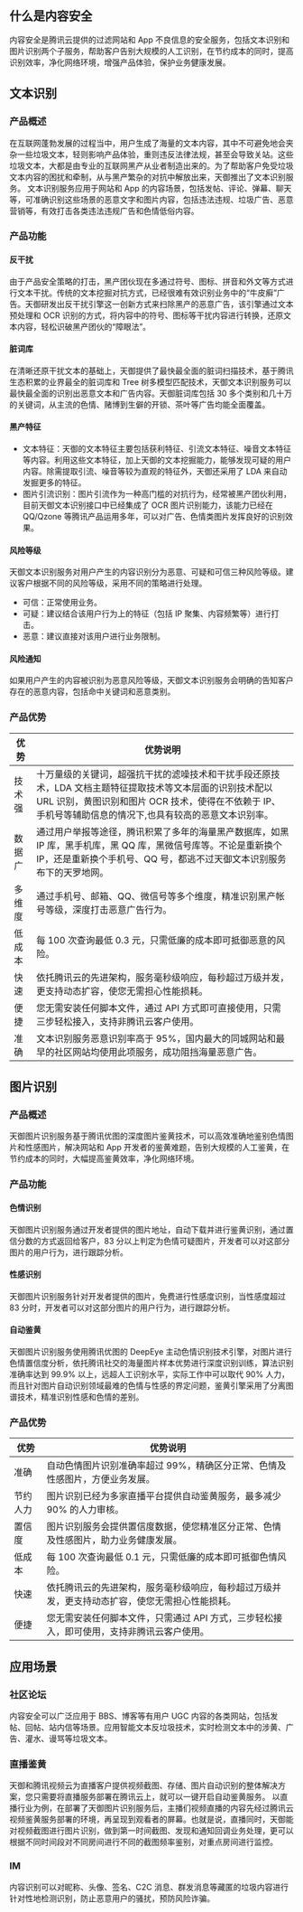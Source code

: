 ## 什么是内容安全
内容安全是腾讯云提供的过滤网站和 App 不良信息的安全服务，包括文本识别和图片识别两个子服务，帮助客户告别大规模的人工识别，在节约成本的同时，提高识别效率，净化网络环境，增强产品体验，保护业务健康发展。

## 文本识别
### 产品概述
在互联网蓬勃发展的过程当中，用户生成了海量的文本内容，其中不可避免地会夹杂一些垃圾文本，轻则影响产品体验，重则违反法律法规，甚至会导致关站。这些垃圾文本，大都是由专业的互联网黑产从业者制造出来的。为了帮助客户免受垃圾文本内容的困扰和牵制，从与黑产繁杂的对抗中解放出来，天御推出了文本识别服务。
文本识别服务应用于网站和 App 的内容场景，包括发帖、评论、弹幕、聊天等，可准确识别这些场景的恶意文字和图片内容，包括违法违规、垃圾广告、恶意营销等，有效打击各类违法违规广告和色情低俗内容。

### 产品功能
#### 反干扰
由于产品安全策略的打击，黑产团伙现在多通过符号、图标、拼音和外文等方式进行文本干扰。传统的文本挖掘对抗方式，已经很难有效识别业务中的“牛皮癣”广告。天御研发出反干扰引擎这一创新方式来扫除黑产的恶意广告，该引擎通过文本预处理和 OCR 识别的方式，将内容中的符号、图标等干扰内容进行转换，还原文本内容，轻松识破黑产团伙的“障眼法”。
#### 脏词库
在清晰还原干扰文本的基础上，天御提供了最快最全面的脏词扫描技术，基于腾讯生态积累的业界最全的脏词库和 Tree 树多模型匹配技术，天御文本识别服务可以最快最全面的识别出恶意文本和广告内容。天御脏词库包括 30 多个类别和几十万的关键词，从主流的色情、赌博到生僻的开锁、茶叶等广告均能全面覆盖。
#### 黑产特征
- 文本特征：天御的文本特征主要包括获利特征、引流文本特征、噪音文本特征等内容。利用这些文本特征，加上天御的文本挖掘能力，能够发现可疑的用户内容。除需提取引流、噪音等较为直观的特征外，天御还采用了 LDA 来自动发掘更多的特征。
- 图片引流识别：图片引流作为一种高门槛的对抗行为，经常被黑产团伙利用，目前天御文本识别接口中已经集成了 OCR 图片识别能力，该能力已经在 QQ/Qzone 等腾讯产品运用多年，可以对广告、色情类图片发挥良好的识别效果。

#### 风险等级
天御文本识别服务对用户产生的内容识别分为恶意、可疑和可信三种风险等级。建议客户根据不同的风险等级，采用不同的策略进行处理。
- 可信：正常使用业务。
- 可疑：建议结合该用户行为上的特征（包括 IP 聚集、内容频繁等）进行打击。
- 恶意：建议直接对该用户进行业务限制。

#### 风险通知
如果用户产生的内容被识别为恶意风险等级，天御文本识别服务会明确的告知客户存在的恶意内容，包括命中关键词和恶意类别。

### 产品优势

| 优势 | 优势说明 |
|---------|---------|
| 技术强 | 十万量级的关键词，超强抗干扰的滤噪技术和干扰手段还原技术，LDA 文档主题特征提取技术等文本层面的识别技术配以 URL 识别，黄图识别和图片 OCR 技术，使得在不依赖于 IP、手机号等辅助信息的情况下,也具有较高的恶意文本识别率。 |
| 数据广 | 通过用户举报等途径，腾讯积累了多年的海量黑产数据库，如黑 IP 库，黑手机库，黑 QQ 库，黑微信号库等。不论是重新换个 IP，还是重新换个手机号、QQ 号，都逃不过天御文本识别服务布下的天罗地网。 |
| 多维度 | 通过手机号、邮箱、QQ、微信号等多个维度，精准识别黑产帐号等级，深度打击恶意广告行为。 |
| 低成本 | 每 100 次查询最低 0.3 元，只需低廉的成本即可抵御恶意的风险。 |
| 快速 | 依托腾讯云的先进架构，服务毫秒级响应，每秒超过万级并发，更支持动态扩容，使您无需担心性能损耗。 |
| 便捷 | 您无需安装任何脚本文件，通过 API 方式即可直接使用，只需三步轻松接入，支持非腾讯云客户使用。 |
| 准确 | 文本识别服务恶意识别率高于 95%，国内最大的同城网站和最早的社区网站均使用此项服务，成功阻挡海量恶意广告。 |


## 图片识别
### 产品概述
天御图片识别服务基于腾讯优图的深度图片鉴黄技术，可以高效准确地鉴别色情图片和性感图片，解决网站和 App 开发者的鉴黄难题，告别大规模的人工鉴黄，在节约成本的同时，大幅提高鉴黄效率，净化网络环境。

### 产品功能
#### 色情识别
天御图片识别服务通过开发者提供的图片地址，自动下载并进行鉴黄识别，通过置信分数的方式返回给客户，83 分以上判定为色情可疑图片，开发者可以对这部分图片的用户行为，进行跟踪分析。

#### 性感识别
天御图片识别服务针对开发者提供的图片，免费进行性感度识别，当性感度超过 83 分时，开发者可以对这部分图片的用户行为，进行跟踪分析。

#### 自动鉴黄
天御图片识别服务使用腾讯优图的 DeepEye 主动色情识别技术引擎，对图片进行色情置信度分析，依托腾讯社交的海量图片样本优势进行深度识别训练，算法识别准确率达到 99.9% 以上，远超人工识别水平，实际工作中可以取代 90% 人力，而且针对图片自动识别领域最难的色情与性感的界定问题，鉴黄引擎采用了分离图谱技术，精准识别性感和色情的差别。

### 产品优势

| 优势 | 优势说明 |
|---------|---------|
| 准确 | 自动色情图片识别准确率超过 99%，精确区分正常、色情及性感图片，方便业务发展。| 
| 节约人力 | 图片识别已经为多家直播平台提供自动鉴黄服务，最多减少 90% 的人力审核。| 
| 置信度 | 图片识别服务会提供置信度数据，使您精准区分正常、色情及性感图片，助力业务健康发展。| 
| 低成本 | 每 100 次查询最低 0.1 元，只需低廉的成本即可抵御色情风险。| 
| 快速 | 依托腾讯云的先进架构，服务毫秒级响应，每秒超过万级并发，更支持动态扩容，使您无需担心性能损耗。| 
| 便捷 | 您无需安装任何脚本文件，只需通过 API 方式，三步轻松接入，即可使用，支持非腾讯云客户使用。| 

## 应用场景
### 社区论坛
内容安全可以广泛应用于 BBS、博客等有用户 UGC 内容的各类网站，包括发帖、回帖、站内信等场景。应用智能文本反垃圾技术，实时检测文本中的涉黄、广告、灌水、谩骂等垃圾文本。

### 直播鉴黄
天御和腾讯视频云为直播客户提供视频截图、存储、图片自动识别的整体解决方案，您只需要将直播服务部署在腾讯云上，就可以一键开启自动鉴黄服务。
以直播行业为例，在部署了天御图片识别服务后，主播们视频直播的内容先经过腾讯云视频鉴黄服务部署的环境，再呈现到观看者的屏幕。也就是说，直播同时，天御能对视频截图进行图片识别，做到第一时间截图、发现和通知回调业务处理，更可以根据不同时间段对不同房间进行不同的截图频率鉴别，对重点房间进行监控。

### IM
内容识别可以对昵称、头像、签名、C2C 消息、群发消息等藏匿的垃圾内容进行针对性地检测识别，防止恶意用户的骚扰，预防风险诈骗。
